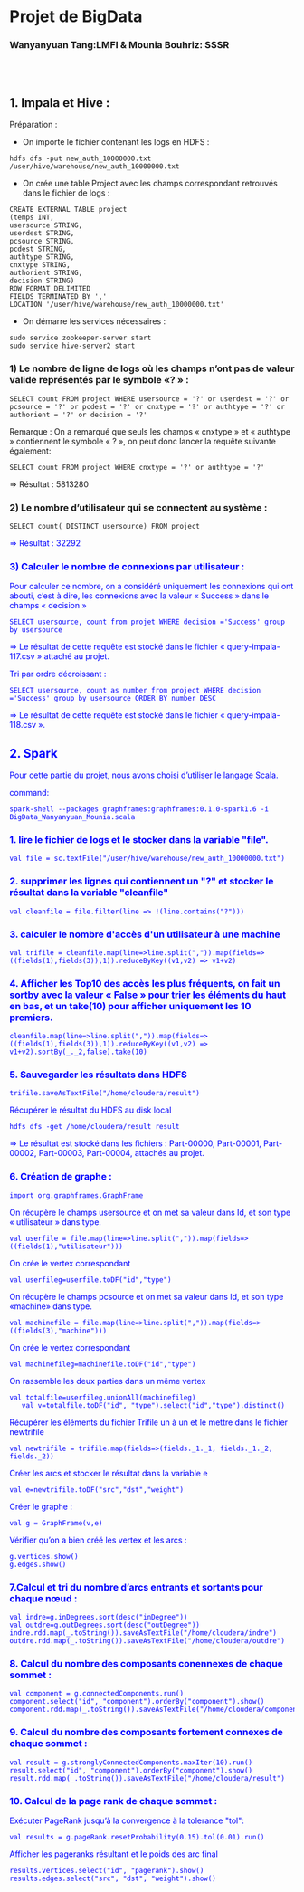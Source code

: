 # Projet de BigData

### Wanyanyuan Tang:LMFI   &  Mounia Bouhriz: SSSR

<br><br/>

## 1. Impala et Hive :

Préparation :


- On importe le fichier contenant les logs en HDFS :

 ```
hdfs dfs -put new_auth_10000000.txt /user/hive/warehouse/new_auth_10000000.txt
 ```
 
- On crée une table Project avec les champs correspondant retrouvés dans le fichier de logs : 

```
CREATE EXTERNAL TABLE project
(temps INT,
usersource STRING,
userdest STRING,
pcsource STRING,
pcdest STRING,
authtype STRING,
cnxtype STRING,
authorient STRING,
decision STRING)
ROW FORMAT DELIMITED
FIELDS TERMINATED BY ','
LOCATION '/user/hive/warehouse/new_auth_10000000.txt'
```

- On démarre les services nécessaires : 

```
sudo service zookeeper-server start
sudo service hive-server2 start
```

### 1) Le nombre de ligne de logs où les champs n’ont pas de valeur valide représentés par le symbole «? » : 

 ```
SELECT count FROM project WHERE usersource = '?' or userdest = '?' or pcsource = '?' or pcdest = '?' or cnxtype = '?' or authtype = '?' or authorient = '?' or decision = '?'
 ```
 
Remarque : On a remarqué que seuls les champs « cnxtype » et « authtype » contiennent le symbole « ? », on peut donc lancer la requête suivante également:
 
 ```
SELECT count FROM project WHERE cnxtype = '?' or authtype = '?'
 ```

⇒ Résultat : 5813280



### 2) Le nombre d’utilisateur qui se connectent au système :  

 ```
SELECT count( DISTINCT usersource) FROM project
 ```
<font color="blue"> 
⇒ Résultat : 32292
<font>

### 3) Calculer le nombre de connexions par utilisateur : 

Pour calculer ce nombre, on a considéré uniquement les connexions qui ont abouti, c’est à dire, les connexions avec la valeur « Success » dans le champs « decision »

 ```
SELECT usersource, count from projet WHERE decision ='Success' group by usersource 
 ```

⇒ Le résultat de cette requête est stocké dans le fichier « query-impala-117.csv » attaché au projet. 

Tri par ordre décroissant : 

 ```
SELECT usersource, count as number from project WHERE decision ='Success' group by usersource ORDER BY number DESC
 ```
⇒ Le résultat de cette requête est stocké dans le fichier « query-impala-118.csv ».

## 2. Spark 
Pour cette partie du projet, nous avons choisi d’utiliser le langage Scala. 

command:
 ```
spark-shell --packages graphframes:graphframes:0.1.0-spark1.6 -i BigData_Wanyanyuan_Mounia.scala
 ```
### 1.  lire le fichier de logs et le stocker dans la variable "file".

```
val file = sc.textFile("/user/hive/warehouse/new_auth_10000000.txt") 
 ```

### 2. supprimer les lignes qui contiennent un "?" et stocker le résultat dans la variable "cleanfile"
 ```
val cleanfile = file.filter(line => !(line.contains("?")))  
 ```
### 3.  calculer le nombre d'accès d'un utilisateur à une machine 
 ```val trifile = cleanfile.map(line=>line.split(",")).map(fields=>((fields(1),fields(3)),1)).reduceByKey((v1,v2) => v1+v2)    ```

### 4. Afficher les Top10 des accès les plus fréquents, on fait un sortby avec la valeur « False » pour trier les éléments du haut en bas, et un take(10) pour afficher uniquement les 10 premiers. 

 ```
 cleanfile.map(line=>line.split(",")).map(fields=>((fields(1),fields(3)),1)).reduceByKey((v1,v2) => v1+v2).sortBy(_._2,false).take(10)
 ```
 ### 5. Sauvegarder les résultats dans HDFS 
 
 ```
 trifile.saveAsTextFile("/home/cloudera/result")
 ```
 Récupérer le résultat du HDFS au disk local 
 
 ```
 hdfs dfs -get /home/cloudera/result result
 ```
⇒ Le résultat est stocké dans les fichiers : Part-00000, Part-00001, Part-00002, Part-00003, Part-00004, attachés au projet. 

### 6. Création de graphe : 

```
import org.graphframes.GraphFrame
 ```
On récupère le champs usersource et on met sa valeur dans Id, et son type « utilisateur » dans type. 
 
 ```
 val userfile = file.map(line=>line.split(",")).map(fields=>((fields(1),"utilisateur"))) 
 ```
On crée le vertex correspondant 
 
 ```
 val userfileg=userfile.toDF("id","type")
 ```
On récupère le champs pcsource et on met sa valeur dans Id, et son type «machine» dans type.
 
 ```
 val machinefile = file.map(line=>line.split(",")).map(fields=>((fields(3),"machine")))
 ```
On crée le vertex correspondant

 ```
 val machinefileg=machinefile.toDF("id","type")
 ```
On rassemble les deux parties dans un même vertex 

 ```
 val totalfile=userfileg.unionAll(machinefileg)
    val v=totalfile.toDF("id", "type").select("id","type").distinct()
 ```
Récupérer les éléments du fichier Trifile un à un et le mettre dans le fichier newtrifile 
 
 ```
 val newtrifile = trifile.map(fields=>(fields._1._1, fields._1._2, fields._2))
 ```
Créer les arcs et stocker le résultat dans la variable e
 
 ```
 val e=newtrifile.toDF("src","dst","weight")
 ```
Créer le graphe : 
 
 ```
 val g = GraphFrame(v,e) 
 ```
Vérifier qu’on a bien créé les vertex et les arcs :
 
 ```
g.vertices.show()
g.edges.show()
```

### 7.Calcul et tri du nombre d’arcs entrants et sortants pour chaque nœud : 

```
val indre=g.inDegrees.sort(desc("inDegree"))
val outdre=g.outDegrees.sort(desc("outDegree"))
indre.rdd.map(_.toString()).saveAsTextFile("/home/cloudera/indre")
outdre.rdd.map(_.toString()).saveAsTextFile("/home/cloudera/outdre")
```

### 8. Calcul du nombre des composants conennexes de chaque sommet :

```
val component = g.connectedComponents.run()
component.select("id", "component").orderBy("component").show()
component.rdd.map(_.toString()).saveAsTextFile("/home/cloudera/component")
```

### 9. Calcul du nombre des composants fortement connexes de chaque sommet :

```
val result = g.stronglyConnectedComponents.maxIter(10).run()
result.select("id", "component").orderBy("component").show()
result.rdd.map(_.toString()).saveAsTextFile("/home/cloudera/result")
```
### 10. Calcul de la page rank de chaque sommet :


Exécuter PageRank jusqu’à la convergence à la tolerance "tol":
```
val results = g.pageRank.resetProbability(0.15).tol(0.01).run()
```

Afficher les pageranks résultant et le poids des arc final
```
results.vertices.select("id", "pagerank").show()
results.edges.select("src", "dst", "weight").show()
```

